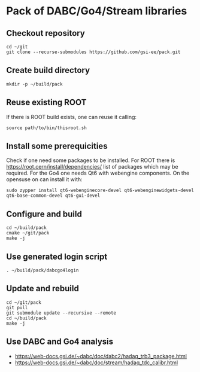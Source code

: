 # Pack of DABC/Go4/Stream libraries

## Checkout repository

    cd ~/git
    git clone --recurse-submodules https://github.com/gsi-ee/pack.git

## Create build directory

    mkdir -p ~/build/pack

## Reuse existing ROOT

If there is ROOT build exists, one can reuse it calling:

    source path/to/bin/thisroot.sh

## Install some prerequicities

Check if one need some packages to be installed. For ROOT there is https://root.cern/install/dependencies/ list of packages which may be required.
For the Go4 one needs Qt6 with webengine components. On the opensuse on can install it with:

    sudo zypper install qt6-webenginecore-devel qt6-webenginewidgets-devel qt6-base-common-devel qt6-gui-devel


## Configure and build

    cd ~/build/pack
    cmake ~/git/pack
    make -j

## Use generated login script

    . ~/build/pack/dabcgo4login

## Update and rebuild

    cd ~/git/pack
    git pull
    git submodule update --recursive --remote
    cd ~/build/pack
    make -j

## Use DABC and Go4 analysis

* https://web-docs.gsi.de/~dabc/doc/dabc2/hadaq_trb3_package.html
* https://web-docs.gsi.de/~dabc/doc/stream/hadaq_tdc_calibr.html



